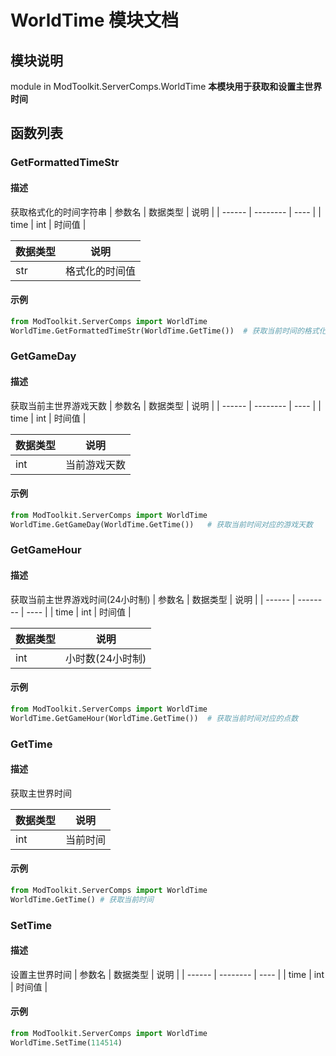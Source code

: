 # WorldTime 模块文档

## 模块说明
module in ModToolkit.ServerComps.WorldTime
**本模块用于获取和设置主世界时间**

## 函数列表
### GetFormattedTimeStr
#### 描述
获取格式化的时间字符串
| 参数名 | 数据类型 | 说明 |
| ------ | -------- | ---- |
| time | int | 时间值 |

| 数据类型 | 说明 |
| -------- | ---- |
| str | 格式化的时间值 |

#### 示例
```python
from ModToolkit.ServerComps import WorldTime
WorldTime.GetFormattedTimeStr(WorldTime.GetTime())	# 获取当前时间的格式化字符串
```


### GetGameDay
#### 描述
获取当前主世界游戏天数
| 参数名 | 数据类型 | 说明 |
| ------ | -------- | ---- |
| time | int | 时间值 |

| 数据类型 | 说明 |
| -------- | ---- |
| int | 当前游戏天数 |

#### 示例
```python
from ModToolkit.ServerComps import WorldTime
WorldTime.GetGameDay(WorldTime.GetTime())	# 获取当前时间对应的游戏天数
```


### GetGameHour
#### 描述
获取当前主世界游戏时间(24小时制)
| 参数名 | 数据类型 | 说明 |
| ------ | -------- | ---- |
| time | int | 时间值 |

| 数据类型 | 说明 |
| -------- | ---- |
| int | 小时数(24小时制) |

#### 示例
```python
from ModToolkit.ServerComps import WorldTime
WorldTime.GetGameHour(WorldTime.GetTime())	# 获取当前时间对应的点数
```


### GetTime
#### 描述
获取主世界时间

| 数据类型 | 说明 |
| -------- | ---- |
| int | 当前时间 |

#### 示例
```python
from ModToolkit.ServerComps import WorldTime
WorldTime.GetTime()	# 获取当前时间
```


### SetTime
#### 描述
设置主世界时间
| 参数名 | 数据类型 | 说明 |
| ------ | -------- | ---- |
| time | int | 时间值 |

#### 示例
```python
from ModToolkit.ServerComps import WorldTime
WorldTime.SetTime(114514)
```

